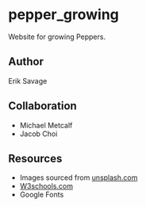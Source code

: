 # pepper_growing
Website for growing Peppers.

## Author
Erik Savage

## Collaboration
- Michael  Metcalf
- Jacob Choi

## Resources
- Images sourced from [unsplash.com](https://unsplash.com/)
- [W3schools.com](www.w3schools.com)
- Google Fonts
